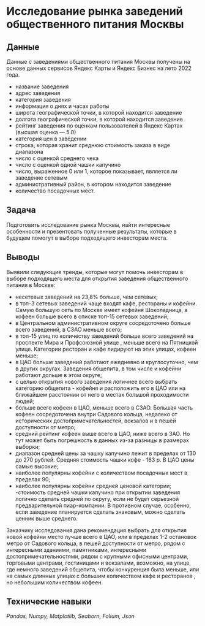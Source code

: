 # Исследование рынка заведений общественного питания Москвы

## Данные

Данные с заведениями общественного питания Москвы получены на основе данных сервисов Яндекс Карты и Яндекс Бизнес на лето 2022 года.
- название заведения
- адрес заведения
- категория заведения
- информация о днях и часах работы
- широта географической точки, в которой находится заведение
- долгота географической точки, в которой находится заведение
- рейтинг заведения по оценкам пользователей в Яндекс Картах (высшая оценка — 5.0)
- категория цен в заведении
- строка, которая хранит среднюю стоимость заказа в виде диапазона
- число с оценкой среднего чека
- число с оценкой одной чашки капучино
- число, выраженное 0 или 1, которое показывает, является ли заведение сетевым
- административный район, в котором находится заведение
- количество посадочных мест.

## Задача

Подготовить исследование рынка Москвы, найти интересные особенности и презентовать полученные результаты, которые в будущем помогут в выборе подходящего инвесторам места.

## Выводы

Выявили следующие тренды, которые могут помочь инвесторам в выборе подходящего места для открытия заведения общественного питания в Москве:
- несетевых заведений на 23,8% больше, чем сетевых;
- в топ-3 сетевых заведений чаще входят кафе, рестораны и кофейни. Самую большую сеть по Москве имеет кофейня Шоколадница, а кофеен больше всего в списке топ-15 сетевых заведений;
- в Центральном административном округе сосредоточено больше всего заведений, в СЗАО меньше всего;
- в топ-15 улиц по количеству заведений больше всего заведений на проспекте Мира  и Профсоюзной улице , меньше всего на Пятницкой улице. Категории ресторан и кафе лидируют на этих улицах, кофеен меньше;
- в ЦАО больше заведений работают ежедневно и круглосуточно, чем в других округах. Заведения общепита, в том числе и кофейни работают дольше в этом округе;
- с целью открытия нового заведения логичнее всего выбрать категорию общепита - кофейня и расположить его в ЦАО или на ближайшем расстоянии от него в местах большой проходимости людей;
- больше всего кофеен в ЦАО, меньше всего в СЗАО. Большая часть кофеен сосредоточена внутри Садового кольца, недалеко от исторических достопримечательностей, вокзалов и в пешей доступности от метро;
- средний рейтинг кофеен выше всего в ЦАО, ниже всего в ЗАО. Но тут может быть погрешность в данных из-за разницы в размерах выборки;
- диапазон средней цены за чашку капучино лежит в пределах от 130 до 270 рублей. Средняя стоимость чашки кофе - 163 р. В ЦАО цены самые высокие;
- наиболее популярны кофейни с количеством посадочных мест в пределах 90;
- наиболее популярны кофейни средней ценовой категории;
-стоимость средней чашки капучино при открытии заведения логично сделать средней по округу, если не будет серьезной предварительной пиар-компании. В противном случае, особенно, если заведение планируется сделать знаковым, можно сделать ценник выше среднего.

Заказчику исследования дана рекомендация выбрать для открытия новой кофейни место лучше всего в ЦАО, или в пределах 1-2 остановок метро от Садового кольца, в пешей доступности от метро, рядом с интересными зданиями, памятниками, интересными достопримечательностями, рядом с крупными офисными центрами, торговыми центрами, гостиницами и вокзалами, возможно, на улице, где немного заведений общепита, чтобы конкуренция была меньше, или на самых длинных улицах с большим количеством кафе и ресторанов , но небольшим количеством кофеен.

## Технические навыки
*Pandas, Numpy, Matplotlib, Seaborn, Folium, Json*
